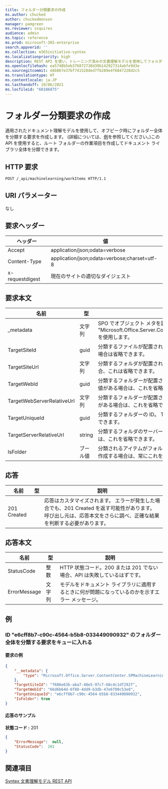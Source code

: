 ```yaml
---
title: フォルダー分類要求の作成
ms.author: chucked
author: chuckedmonson
manager: pamgreen
ms.reviewer: ssquires
audience: admin
ms.topic: reference
ms.prod: microsoft-365-enterprise
search.appverid: ''
ms.collection: m365initiative-syntex
ms.localizationpriority: high
description: REST API を使い、トレーニング済みの文書理解モデルを使用してフォルダー全体を分類する要求を作成します。
ms.openlocfilehash: ea5748b5eb376872738d30b142927314abfe9d3e
ms.sourcegitcommit: d4b867e37bf741528ded7fb289e4f6847228d2c5
ms.translationtype: HT
ms.contentlocale: ja-JP
ms.lasthandoff: 10/06/2021
ms.locfileid: "60186875"
---
```

# <a name="create-folder-classification-request"></a>フォルダー分類要求の作成

適用されたドキュメント理解モデルを使用して、オフピーク時にフォルダー全体を分類する要求を作成します。 (詳細については、[例](rest-createfolderclassificationrequest.md#examples)を参照してください。)この API を使用すると、ルート フォルダーの作業項目を作成してドキュメント ライブラリ全体を分類できます。

## <a name="http-request"></a>HTTP 要求

```http
POST /_api/machinelearning/workItems HTTP/1.1
```

## <a name="uri-parameters"></a>URI パラメーター

なし

## <a name="request-headers"></a>要求ヘッダー

| ヘッダー | 値 |
|--------|-------|
|Accept|application/json;odata=verbose|
|Content-Type|application/json;odata=verbose;charset=utf-8|
|x-requestdigest|現在のサイトの適切なダイジェスト|

## <a name="request-body"></a>要求本文

|名前    |型   |説明 |
|--------|-------|------------|
|_metadata|文字列 |SPO でオブジェクト メタを設定します。 常に値 {"type": "Microsoft.Office.Server.ContentCenter.SPMachineLearningWorkItemEntityData"} を使用します。 |
|TargetSiteId|guid|分類するファイルが配置されているサイトの ID。 これは、TargetSiteUrl に値がある場合は省略できます。 |
|TargetSiteUrl|文字列|分類するフォルダが配置されているサイトの完全なURL。 TargeSiteId に値がある場合、これは省略できます。|
|TargetWebId|guid|分類するフォルダーが配置されている Web の ID。 TargetWebServerRelativeUrl に値がある場合は、これを省略できます。 |
|TargetWebServerRelativeUrl|文字列|分類するフォルダーが配置されている Web のサーバー相対 URL。 TargetWebId に値がある場合は、これを省略できます。  |
|TargetUniqueId|guid|分類するフォルダーの ID。 TargetServerRelativeUrl に値がある場合は、これを省略できます。 |
|TargetServerRelativeUrl|string|分類するフォルダのサーバー相対 URL があります。 TargetUniqueId に値がある場合は、これを省略できます。|
|IsFolder|ブール値|分類されるアイテムがフォルダーかどうかを示すフラグ。 フォルダー分類作業項目を作成する場合は、常にこれを true に設定します。 |


## <a name="responses"></a>応答

| 名前   | 型  | 説明|
|--------|-------|------------|
|201 Created| |応答はカスタマイズされます。 エラーが発生した場合でも、201 Created を返す可能性があります。 呼び出し元は、応答本文をさらに調べ、正確な結果を判断する必要があります。|

## <a name="response-body"></a>応答本文

| 名前   | 型  | 説明|
|--------|-------|------------|
|StatusCode |整数 |HTTP 状態コード。200 または 201 でない場合、API は失敗しているはずです。|
|ErrorMessage |文字列 |モデルをドキュメント ライブラリに適用するときに何が問題になっているのかを示すエラー メッセージ。|

## <a name="examples"></a>例

### <a name="enqueue-a-request-to-classify-a-whole-folder-of-id-e6cff8b7-c90c-4564-b5b8-033449090932"></a>ID "e6cff8b7-c90c-4564-b5b8-033449090932" のフォルダー全体を分類する要求をキューに入れる


#### <a name="sample-request"></a>要求の例

```JSON
{
    "__metadata": {
        "type": "Microsoft.Office.Server.ContentCenter.SPMachineLearningWorkItemEntityData"
    },
    "TargetSiteId": "f686e63b-aba7-48e5-97c7-68c4c1df292f",
    "TargetWebId": "66d6b64d-6f88-4dd9-b3db-47e6f00c53e8",
    "TargetUniqueId": "e6cff8b7-c90c-4564-b5b8-033449090932",
    "IsFolder": true 
}
```

#### <a name="sample-response"></a>応答のサンプル

**状態コード :** 201

```JSON
{
    "ErrorMessage":  null,
    "StatusCode":  201
}
```

## <a name="see-also"></a>関連項目

[Syntex 文書理解モデル REST API](syntex-model-rest-api.md)

